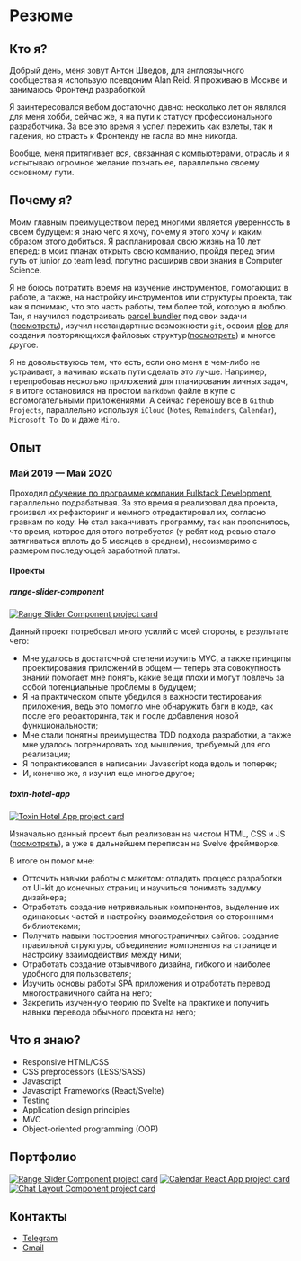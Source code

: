 # Резюме

## Кто я?
Добрый день, меня зовут Антон Шведов, для англоязычного сообщества я использую псевдоним Alan Reid. Я проживаю в Москве и занимаюсь Фронтенд разработкой.

Я заинтересовался вебом достаточно давно: несколько лет он являлся для меня хобби, сейчас же, я на пути к статусу профессионального разработчика. За все это время я успел пережить как взлеты, так и падения, но страсть к Фронтенду не гасла во мне никогда.

Вообще, меня притягивает вся, связанная с компьютерами, отрасль и я испытываю огромное желание познать ее, параллельно своему основному пути.

## Почему я?
Моим главным преимуществом перед многими является уверенность в своем будущем: я знаю чего я хочу, почему я этого хочу и каким образом этого добиться. Я распланировал свою жизнь на 10 лет вперед: в моих планах открыть свою компанию, пройдя перед этим путь от junior до team lead, попутно расширив свои знания в Computer Science.

Я не боюсь потратить время на изучение инструментов, помогающих в работе, а также, на настройку инструментов или структуры проекта, так как я понимаю, что это часть работы, тем более той, которую я люблю. Так, я научился подстраивать [parcel bundler](https://parceljs.org/) под свои задачи ([посмотреть](https://github.com/alanreidt/range-slider-component/blob/785d4bcbb2d680be9be912120e89a8a7e15296f4/package.json#L16-L20)), изучил нестандартные возможности `git`, освоил [plop](https://plopjs.com/documentation/) для создания повторяющихся файловых структур([посмотреть](https://github.com/alanreidt/range-slider-component/blob/master/plopfile.js)) и многое другое.

Я не довольствуюсь тем, что есть, если оно меня в чем-либо не устраивает, а начинаю искать пути сделать это лучше. Например, перепробовав несколько приложений для планирования личных задач, я в итоге остановился на простом `markdown` файле в купе с вспомогательными приложениями. А сейчас переношу все в `Github Projects`, параллельно используя `iCloud` (`Notes`, `Remainders`, `Calendar`), `Microsoft To Do` и даже `Miro`.

## Опыт
### Май 2019 — Май 2020
Проходил [обучение по программе компании Fullstack Development](https://www.fullstack-development.com/front-end-education), параллельно подрабатывая. За это время я реализовал два проекта, произвел их рефакторинг и немного отредактировал их, согласно правкам по коду. Не стал заканчивать программу, так как прояснилось, что время, которое для этого потребуется (у ребят код-ревью стало затягиваться вплоть до 5 месяцев в среднем), несоизмеримо с размером последующей заработной платы.

#### Проекты
##### range-slider-component
[![Range Slider Component project card](https://github-readme-stats.vercel.app/api/pin/?username=alanreidt&repo=range-slider-component)](https://github.com/alanreidt/range-slider-component)

Данный проект потребовал много усилий с моей стороны, в результате чего:
- Мне удалось в достаточной степени изучить MVC, а также принципы проектирования приложений в общем — теперь эта совокупность знаний помогает мне понять, какие вещи плохи и могут повлечь за собой потенциальные проблемы в будущем;
- Я на практическом опыте убедился в важности тестирования приложения, ведь это помогло мне обнаружить баги в коде, как после его рефакторинга, так и после добавления новой функциональности;
- Мне стали понятны преимущества TDD подхода разработки, а также мне удалось потренировать ход мышления, требуемый для его реализации;
- Я попрактиковался в написании Javascript кода вдоль и поперек;
- И, конечно же, я изучил еще многое другое;

##### toxin-hotel-app
[![Toxin Hotel App project card](https://github-readme-stats.vercel.app/api/pin/?username=alanreidt&repo=toxin-hotel-app)](https://github.com/alanreidt/toxin-hotel-app)

Изначально данный проект был реализован на чистом HTML, CSS и JS ([посмотреть](https://github.com/alanreidt/toxin-hotel-website)), а уже в дальнейшем переписан на Svelve фреймворке.

В итоге он помог мне:
- Отточить навыки работы с макетом: отладить процесс разработки от Ui-kit до конечных страниц и научиться понимать задумку дизайнера;
- Отработать создание нетривиальных компонентов, выделение их одинаковых частей и настройку взаимодействия со сторонними библиотеками;
- Получить навыки построения многостраничных сайтов: создание правильной структуры, объединение компонентов на странице и настройку взаимодействия между ними;
- Отработать создание отзывчивого дизайна, гибкого и наиболее удобного для пользователя;
- Изучить основы работы SPA приложения и отработать перевод многостраничного сайта на него;
- Закрепить изученную теорию по Svelte на практике и получить навыки перевода обычного проекта на него;

## Что я знаю?
  - Responsive HTML/CSS
  - CSS preprocessors (LESS/SASS)
  - Javascript
  - Javascript Frameworks (React/Svelte)
  - Testing
  - Application design principles
  - MVC
  - Object-oriented programming (OOP)

## Портфолио
[![Range Slider Component project card](https://github-readme-stats.vercel.app/api/pin/?username=alanreidt&repo=range-slider-component)](https://github.com/alanreidt/range-slider-component)
[![Calendar React App project card](https://github-readme-stats.vercel.app/api/pin/?username=alanreidt&repo=calendar-react-app)](https://github.com/alanreidt/calendar-react-app)
[![Chat Layout Component project card](https://github-readme-stats.vercel.app/api/pin/?username=alanreidt&repo=chat-layout)](https://github.com/alanreidt/chat-layout)

## Контакты
- [Telegram](https://t.me/alanreidt)
- [Gmail](mailto:alanreidt@gmail.com)
